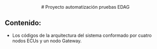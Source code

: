 <center>
# Proyecto automatización pruebas EDAG 
</center>

## Contenido:
- Los códigos de la arquitectura del sistema conformado por cuatro nodos ECUs y un nodo Gateway.
